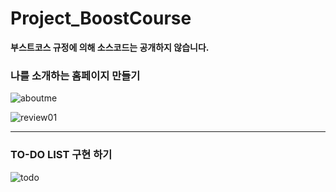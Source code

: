 # Project_BoostCourse
**부스트코스 규정에 의해 소스코드는 공개하지 않습니다.**

### 나를 소개하는 홈페이지 만들기
![aboutme](https://github.com/DustinYook/Project_BoostCourse/blob/master/image/project01.gif)

![review01](https://github.com/DustinYook/Project_BoostCourse/blob/master/review/review01.PNG)

-----

### TO-DO LIST 구현 하기
![todo](https://github.com/DustinYook/Project_BoostCourse/blob/master/image/project02.gif)
